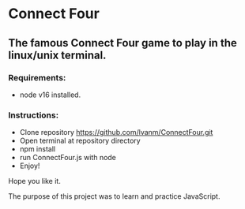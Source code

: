 # Connect Four

## The famous Connect Four game to play in the linux/unix terminal.

### Requirements:
-  node v16 installed.

### Instructions:
- Clone repository https://github.com/lvanm/ConnectFour.git
- Open terminal at repository directory
- npm install
- run ConnectFour.js with node
- Enjoy!


Hope you like it.

The purpose of this project was to learn and practice JavaScript.
